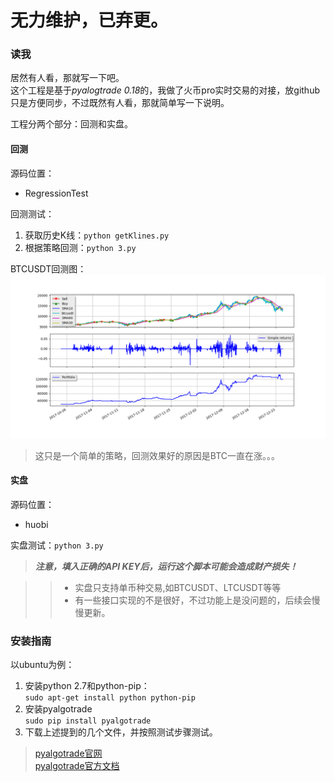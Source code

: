 # 无力维护，已弃更。

### 读我

居然有人看，那就写一下吧。  
这个工程是基于*pyalogtrade 0.18*的，我做了火币pro实时交易的对接，放github只是方便同步，不过既然有人看，那就简单写一下说明。

工程分两个部分：回测和实盘。

#### 回测
源码位置：

- RegressionTest

回测测试：

1. 获取历史K线：`python getKlines.py`
2. 根据策略回测：`python 3.py`

BTCUSDT回测图：
![回测图][examplePng]
> 这只是一个简单的策略，回测效果好的原因是BTC一直在涨。。。

#### 实盘
源码位置：

- huobi

实盘测试：`python 3.py`

> ***注意，填入正确的API KEY后，运行这个脚本可能会造成财产损失！***

>> - 实盘只支持单币种交易,如BTCUSDT、LTCUSDT等等
>> - 有一些接口实现的不是很好，不过功能上是没问题的，后续会慢慢更新。

### 安装指南

以ubuntu为例：

1. 安装python 2.7和python-pip：  
`sudo apt-get install python python-pip`
2. 安装pyalgotrade  
`sudo pip install pyalgotrade`
3. 下载上述提到的几个文件，并按照测试步骤测试。

> [pyalgotrade官网][pat_official]  
> [pyalgotrade官方文档][pat_official_doc]

[pat_official]: http://gbeced.github.io/pyalgotrade
[pat_official_doc]: http://gbeced.github.io/pyalgotrade/docs/v0.18/html
[examplePng]: /example.png







